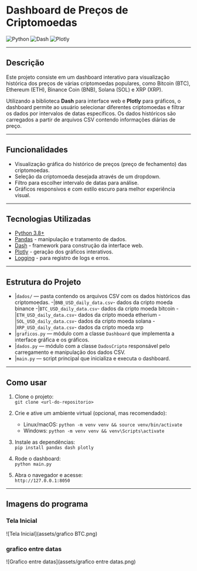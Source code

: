 # Dashboard de Preços de Criptomoedas

![Python](https://img.shields.io/badge/Python-3.8%2B-blue)
![Dash](https://img.shields.io/badge/Dash-v2.0-orange)
![Plotly](https://img.shields.io/badge/Plotly-v5.0-purple)

---

## Descrição

Este projeto consiste em um dashboard interativo para visualização histórica dos preços de várias criptomoedas populares, como Bitcoin (BTC), Ethereum (ETH), Binance Coin (BNB), Solana (SOL) e XRP (XRP).  

Utilizando a biblioteca **Dash** para interface web e **Plotly** para gráficos, o dashboard permite ao usuário selecionar diferentes criptomoedas e filtrar os dados por intervalos de datas específicos. Os dados históricos são carregados a partir de arquivos CSV contendo informações diárias de preço.

---

## Funcionalidades

- Visualização gráfica do histórico de preços (preço de fechamento) das criptomoedas.
- Seleção da criptomoeda desejada através de um dropdown.
- Filtro para escolher intervalo de datas para análise.
- Gráficos responsivos e com estilo escuro para melhor experiência visual.

---

## Tecnologias Utilizadas

- [Python 3.8+](https://www.python.org/)
- [Pandas](https://pandas.pydata.org/) - manipulação e tratamento de dados.
- [Dash](https://dash.plotly.com/) - framework para construção da interface web.
- [Plotly](https://plotly.com/python/) - geração dos gráficos interativos.
- [Logging](https://docs.python.org/3/library/logging.html) - para registro de logs e erros.

---

## Estrutura do Projeto

- |`dados/` — pasta contendo os arquivos CSV com os dados históricos das criptomoedas.
    -|`BNB_USD_daily_data.csv`- dados da cripto moeda binance
    -|`BTC_USD_daily_data.csv`- dados da cripto moeda bitcoin
    -|`ETH_USD_daily_data.csv`- dados da cripto moeda etherium
    -|`SOL_USD_daily_data.csv`- dados da cripto moeda solana
    -|`XRP_USD_daily_data.csv`- dados da cripto moeda xrp
- |`graficos.py` — módulo com a classe `Dashboard` que implementa a interface gráfica e os gráficos.
- |`dados.py` — módulo com a classe `DadosCripto` responsável pelo carregamento e manipulação dos dados CSV.
- |`main.py` — script principal que inicializa e executa o dashboard.

---

## Como usar

1. Clone o projeto:  
   `git clone <url-do-repositorio>`

2. Crie e ative um ambiente virtual (opcional, mas recomendado):  
   - Linux/macOS: `python -m venv venv && source venv/bin/activate`  
   - Windows: `python -m venv venv && venv\Scripts\activate`

3. Instale as dependências:  
   `pip install pandas dash plotly`

4. Rode o dashboard:  
   `python main.py`

5. Abra o navegador e acesse:  
   `http://127.0.0.1:8050`

---

## Imagens do programa

### Tela Inicial
![Tela Inicial](assets/grafico BTC.png)

### grafico entre datas
![Grafico entre datas](assets/grafico entre datas.png)

